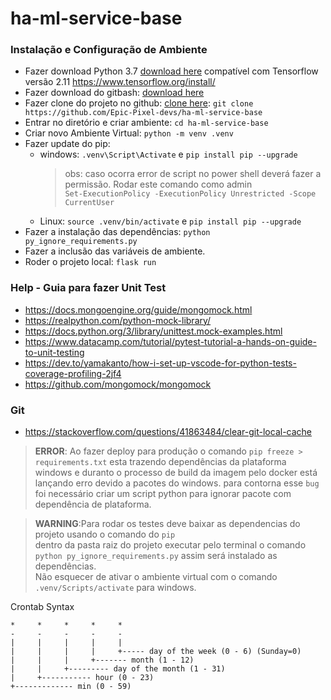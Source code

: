 # ha-ml-service-base

### Instalação e Configuração de Ambiente

- Fazer download Python 3.7
  [download here](https://www.python.org/downloads/) compatível com Tensorflow versão
  2.11 https://www.tensorflow.org/install/
- Fazer download do gitbash: [download here](https://git-scm.com/)
- Fazer clone do projeto no
  github: [clone here](https://github.com/Epic-Pixel-devs/ha-ml-service-base): `git clone https://github.com/Epic-Pixel-devs/ha-ml-service-base`
- Entrar no diretório e criar ambiente: `cd ha-ml-service-base`
- Criar novo Ambiente Virtual: `python -m venv .venv`
- Fazer update do pip:
    - windows: `.venv\Script\Activate` e `pip install pip --upgrade`
      > obs: caso ocorra error de script no power shell deverá fazer
      > a permissão. Rodar este comando como admin  
      > `Set-ExecutionPolicy -ExecutionPolicy Unrestricted -Scope CurrentUser`
    - Linux: `source .venv/bin/activate` e `pip install pip --upgrade`
- Fazer a instalação das dependências: `python py_ignore_requirements.py`
- Fazer a inclusão das variáveis de ambiente.
- Roder o projeto local: `flask run`

### Help - Guia para fazer Unit Test

- https://docs.mongoengine.org/guide/mongomock.html
- https://realpython.com/python-mock-library/
- https://docs.python.org/3/library/unittest.mock-examples.html
- https://www.datacamp.com/tutorial/pytest-tutorial-a-hands-on-guide-to-unit-testing
- https://dev.to/yamakanto/how-i-set-up-vscode-for-python-tests-coverage-profiling-2jf4
- https://github.com/mongomock/mongomock

### Git

- https://stackoverflow.com/questions/41863484/clear-git-local-cache

> **ERROR**: Ao fazer deploy para produção o comando `pip freeze > requirements.txt` esta trazendo dependências da
> plataforma windows
> e duranto o processo de build da imagem pelo docker está lançando erro devido a pacotes do windows.
> para contorna esse `bug` foi necessário criar um script python para ignorar pacote com dependência de plataforma.

> **WARNING**:Para rodar os testes deve baixar as dependencias do projeto usando o comando do `pip`  
> dentro da pasta raiz do projeto executar pelo terminal o comando `python py_ignore_requirements.py` assim será
> instalado as dependências.  
> Não esquecer de ativar o ambiente virtual com o comando `.venv/Scripts/activate` para windows.

Crontab Syntax

```text
*     *     *     *     *
-     -     -     -     -
|     |     |     |     |
|     |     |     |     +----- day of the week (0 - 6) (Sunday=0)
|     |     |     +------- month (1 - 12)
|     |     +--------- day of the month (1 - 31)
|     +----------- hour (0 - 23)
+------------- min (0 - 59)
```
